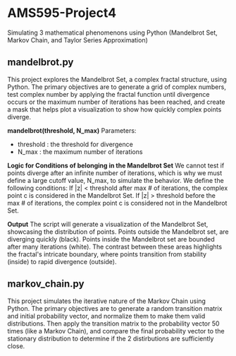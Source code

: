 # AMS595-Project4
Simulating 3 mathematical phenomenons using Python (Mandelbrot Set, Markov Chain, and Taylor Series Approximation)

## mandelbrot.py

This project explores the Mandelbrot Set, a complex fractal structure, using Python. The primary objectives are to generate a grid of complex numbers, test complex number by applying the fractal function until divergence occurs or the maximum number of iterations has been reached, and create a mask that helps plot a visualization to show how quickly complex points diverge. 

**mandelbrot(threshold, N_max)**
Parameters: 
- threshold : the threshold for divergence
- N_max : the maximum number of iterations

**Logic for Conditions of belonging in the Mandelbrot Set**
We cannot test if points diverge after an infinite number of iterations, which is why we must define a large cutoff value, N_max, to simulate the behavior. 
We define the following conditions: 
If |z| < threshold after max # of iterations, the complex point c is considered in the Mandelbrot Set. 
If |z| > threshold before the max # of iterations, the complex point c is considered not in the Mandelbrot Set. 

**Output**
The script will generate a visualization of the Mandelbrot Set, showcasing the distribution of points.
Points outside the Mandelbrot set, are diverging quickly (black). Points inside the Mandelbrot set are bounded after many iterations (white).
The contrast between these areas highlights the fractal's intricate boundary, where points transition from stability (inside) to rapid divergence (outside).



## markov_chain.py
This project simulates the iterative nature of the Markov Chain using Python. The primary objectives are to generate a random transition matrix and initial probability vector, and normalize them to make them valid distributions. Then apply the transition matrix to the probability vector 50 times (like a Markov Chain), and compare the final probability vector to the stationary distribution to determine if the 2 distirbutions are sufficiently close. 


